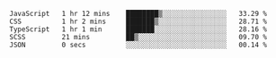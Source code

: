 <!--START_SECTION:waka-->

```text
JavaScript   1 hr 12 mins    ████████▒░░░░░░░░░░░░░░░░   33.29 %
CSS          1 hr 2 mins     ███████▒░░░░░░░░░░░░░░░░░   28.71 %
TypeScript   1 hr 1 min      ███████░░░░░░░░░░░░░░░░░░   28.16 %
SCSS         21 mins         ██▒░░░░░░░░░░░░░░░░░░░░░░   09.70 %
JSON         0 secs          ░░░░░░░░░░░░░░░░░░░░░░░░░   00.14 %
```

<!--END_SECTION:waka-->


<!--
**Leorio21/Leorio21** is a ✨ _special_ ✨ repository because its `README.md` (this file) appears on your GitHub profile.

Here are some ideas to get you started:

- 🔭 I’m currently working on ...
- 🌱 I’m currently learning ...
- 👯 I’m looking to collaborate on ...
- 🤔 I’m looking for help with ...
- 💬 Ask me about ...
- 📫 How to reach me: ...
- 😄 Pronouns: ...
- ⚡ Fun fact: ...
-->
